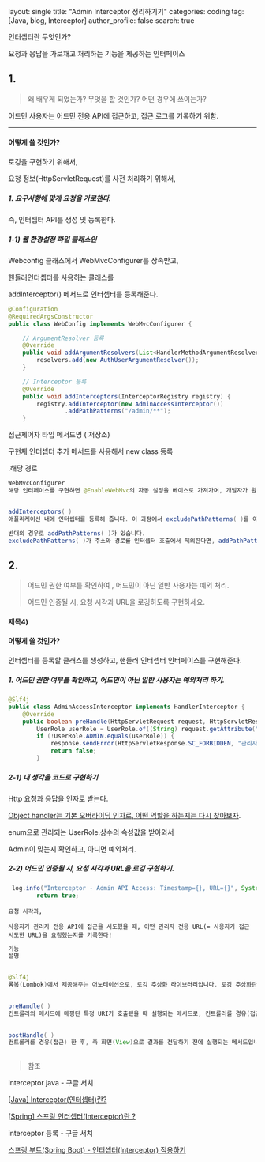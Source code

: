 layout: single
title:  "Admin Interceptor 정리하기기"
categories: coding
tag: [Java, blog, Interceptor]
author_profile: false
search: true

>
 인터셉터란 무엇인가?

요청과 응답을 가로채고 처리하는 기능을 제공하는 인터페이스



## 1.

> 왜 배우게 되었는가? 무엇을 할 것인가? 어떤 경우에 쓰이는가?

어드민 사용자는 어드민 전용 API에 접근하고, 접근 로그를 기록하기 위함.

------



#### 어떻게 쓸 것인가?

로깅을 구현하기 위해서,

요청 정보(HttpServletRequest)를 사전 처리하기 위해서,

##### 1. 요구사항에 맞게 요청을 가로챈다.

즉, 인터셉터 API를 생성 및 등록한다.

##### 1-1) 웹 환경설정 파일 클래스인 

Webconfig 클래스에서 WebMvcConfigurer를 상속받고,

핸들러인터셉터를 사용하는 클래스를

addInterceptor() 메서드로 인터셉터를 등록해준다.

```java
@Configuration
@RequiredArgsConstructor
public class WebConfig implements WebMvcConfigurer {

    // ArgumentResolver 등록
    @Override
    public void addArgumentResolvers(List<HandlerMethodArgumentResolver> resolvers) {
        resolvers.add(new AuthUserArgumentResolver());
    }

    // Interceptor 등록
    @Override
    public void addInterceptors(InterceptorRegistry registry) {
        registry.addInterceptor(new AdminAccessInterceptor())
                .addPathPatterns("/admin/**");
    }
```



접근제어자 타입 메서드명 ( 저장소)

구현체 인터셉터 추가 메서드를 사용해서 new class 등록

.해당 경로



```java
WebMvcConfigurer
해당 인터페이스를 구현하면 @EnableWebMvc의 자동 설정을 베이스로 가져가며, 개발자가 원하는 설정까지 추가할 수 있다는 장점이 있습니다. (Override 가능)


addInterceptors( )
애플리케이션 내에 인터셉터를 등록해 줍니다. 이 과정에서 excludePathPatterns( )를 이용하면, 메서드의 인자로 전달하는 주소(URI)와 경로(Path)는 인터셉터 호출에서 제외시킵니다. 여기서 해당 메서드는 resources의 모든 정적(static) 파일을 무시(ignore)하겠다는 의미로 사용됩니다.

반대의 경우로 addPathPatterns( )가 있습니다. 
excludePathPatterns( )가 주소와 경로를 인터셉터 호출에서 제외한다면, addPathPatterns( )는 인터셉터를 호출하는 주소와 경로를 추가하는 개념입니다.
```



## 2. 

> 어드민 권한 여부를 확인하여 , 어드민이 아닌 일반 사용자는 예외 처리.
>
> 어드민 인증될 시, 요청 시각과 URL을 로깅하도록 구현하세요.

####  제목4)

#### 어떻게 쓸 것인가?

인터셉터를 등록할 클래스를 생성하고, 핸들러 인터셉터 인터페이스를 구현해준다. 

##### 1. 어드민 권한 여부를 확인하고, 어드민이 아닌 일반 사용자는 예외처리 하기.

```java
@Slf4j
public class AdminAccessInterceptor implements HandlerInterceptor {
    @Override
    public boolean preHandle(HttpServletRequest request, HttpServletResponse response, Object handler) throws Exception {
        UserRole userRole = UserRole.of((String) request.getAttribute("userRole"));
        if (!UserRole.ADMIN.equals(userRole)) {
            response.sendError(HttpServletResponse.SC_FORBIDDEN, "관리자 권한이 필요합니다.");
            return false;
        }
```



##### 2-1)  내 생각을 코드로 구현하기

Http 요청과 응답을 인자로 받는다.

 <u>Object handler는 기본 오버라이딩 인자로, 어떤 역할을 하는지는 다시 찾아보자</u>.

enum으로 관리되는 UserRole.상수의 속성값을 받아와서

Admin이 맞는지 확인하고, 아니면 예외처리.



##### 2-2)  어드민 인증될 시, 요청 시각과 URL을 로깅 구현하기.

```java
 log.info("Interceptor - Admin API Access: Timestamp={}, URL={}", System.currentTimeMillis(), request.getRequestURI());
        return true;
```

`요청 시각과, `

`사용자가 관리자 전용 API에 접근을 시도했을 때, 어떤 관리자 전용 URL(= 사용자가 접근 시도한 URL)을 요청했는지를 기록한다!`

```java
기능
설명


@Slf4j
롬복(Lombok)에서 제공해주는 어노테이션으로, 로깅 추상화 라이브러리입니다. 로깅 추상화란, 로깅을 직접 하지 않고 로깅 구현체를 찾아 기능을 사용할 수 있게 해주는 것을 의미합니다.
    

preHandle( )
컨트롤러의 메서드에 매핑된 특정 URI가 호출됐을 때 실행되는 메서드로, 컨트롤러를 경유(접근)하기 직전에 실행되는 메서드입니다. 우리는 사용자가 어떠한 기능을 수행했는지 파악하기 위해, 해당 메서드(기능)와 매핑된 URI 정보가 로그로 출력되도록 처리합니다.

    
postHandle( )
컨트롤러를 경유(접근) 한 후, 즉 화면(View)으로 결과를 전달하기 전에 실행되는 메서드입니다. preHandle( )과는 반대로 요청(Request)의 끝을 알리는 로그가 콘솔에 출력되도록 처리합니다.
    
```



> 참조

interceptor java - 구글 서치

[[Java\] Interceptor(인터셉터)란?](https://plitche-dev.tistory.com/10)

[[Spring\] 스프링 인터셉터(Interceptor)란 ?](https://popo015.tistory.com/115)

interceptor 등록 - 구글 서치

[스프링 부트(Spring Boot) - 인터셉터(Interceptor) 적용하기](https://congsong.tistory.com/24)
